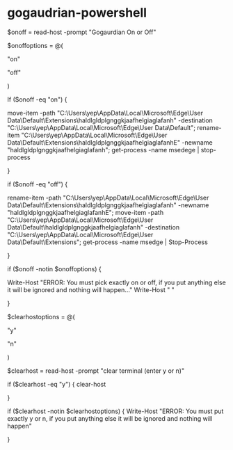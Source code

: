 # gogaudrian-powershell
$onoff = read-host -prompt "Gogaurdian On or Off"

$onoffoptions = @(

"on"

"off"

)

If ($onoff -eq "on") {

move-item -path "C:\Users\\yep\AppData\Local\Microsoft\Edge\User Data\Default\Extensions\haldlgldplgnggkjaafhelgiaglafanh" -destination "C:\Users\\yep\AppData\Local\Microsoft\Edge\User Data\Default"; rename-item "C:\Users\\yep\AppData\Local\Microsoft\Edge\User Data\Default\Extensions\haldlgldplgnggkjaafhelgiaglafanhE" -newname "haldlgldplgnggkjaafhelgiaglafanh"; get-process -name msedege | stop-process

}

if ($onoff -eq "off") {

rename-item -path "C:\Users\\yep\AppData\Local\Microsoft\Edge\User Data\Default\Extensions\haldlgldplgnggkjaafhelgiaglafanh" -newname "haldlgldplgnggkjaafhelgiaglafanhE"; move-item -path "C:\Users\\yep\AppData\Local\Microsoft\Edge\User Data\Default\haldlgldplgnggkjaafhelgiaglafanh" -destination "C:\Users\\yep\AppData\Local\Microsoft\Edge\User Data\Default\Extensions"; get-process -name msedge | Stop-Process

}

if ($onoff -notin $onoffoptions) {

Write-Host "ERROR: You must pick exactly on or off, if you put anything else it will be ignored and nothing will happen..."
Write-Host " "

}

$clearhostoptions = @(

"y"

"n"

)

$clearhost = read-host -prompt "clear terminal (enter y or n)"

if ($clearhost -eq "y") {
clear-host

}

if ($clearhost -notin $clearhostoptions) {
Write-Host "ERROR: You must put exactly y or n, if you put anything else it will be ignored and nothing will happen"

}
